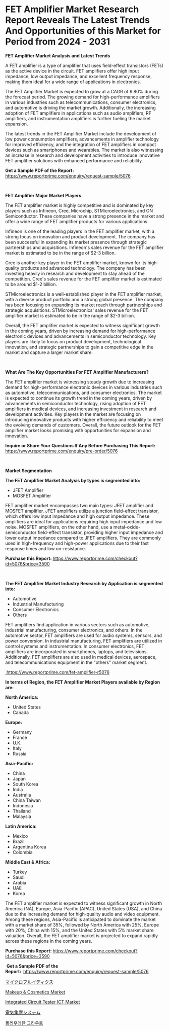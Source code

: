 <p><h1>FET Amplifier Market Research Report Reveals The Latest Trends And Opportunities of this Market for Period from 2024 - 2031</h1></p><p><strong>FET Amplifier Market Analysis and Latest Trends</strong></p>
<p><p>A FET amplifier is a type of amplifier that uses field-effect transistors (FETs) as the active device in the circuit. FET amplifiers offer high input impedance, low output impedance, and excellent frequency response, making them ideal for a wide range of applications in electronics.</p><p>The FET Amplifier Market is expected to grow at a CAGR of 9.80% during the forecast period. The growing demand for high-performance amplifiers in various industries such as telecommunications, consumer electronics, and automotive is driving the market growth. Additionally, the increasing adoption of FET amplifiers in applications such as audio amplifiers, RF amplifiers, and instrumentation amplifiers is further fueling the market expansion.</p><p>The latest trends in the FET Amplifier Market include the development of low power consumption amplifiers, advancements in amplifier technology for improved efficiency, and the integration of FET amplifiers in compact devices such as smartphones and wearables. The market is also witnessing an increase in research and development activities to introduce innovative FET amplifier solutions with enhanced performance and reliability.</p></p>
<p><strong>Get a Sample PDF of the Report:&nbsp;</strong> <a href="https://www.reportprime.com/enquiry/request-sample/5076">https://www.reportprime.com/enquiry/request-sample/5076</a></p>
<p>&nbsp;</p>
<p><strong>FET Amplifier Major Market Players</strong></p>
<p><p>The FET amplifier market is highly competitive and is dominated by key players such as Infineon, Cree, Microchip, STMicroelectronics, and ON Semiconductor. These companies have a strong presence in the market and offer a wide range of FET amplifier products for various applications.</p><p>Infineon is one of the leading players in the FET amplifier market, with a strong focus on innovation and product development. The company has been successful in expanding its market presence through strategic partnerships and acquisitions. Infineon's sales revenue for the FET amplifier market is estimated to be in the range of $2-3 billion.</p><p>Cree is another key player in the FET amplifier market, known for its high-quality products and advanced technology. The company has been investing heavily in research and development to stay ahead of the competition. Cree's sales revenue for the FET amplifier market is estimated to be around $1-2 billion.</p><p>STMicroelectronics is a well-established player in the FET amplifier market, with a diverse product portfolio and a strong global presence. The company has been focusing on expanding its market reach through partnerships and strategic acquisitions. STMicroelectronics' sales revenue for the FET amplifier market is estimated to be in the range of $2-3 billion.</p><p>Overall, the FET amplifier market is expected to witness significant growth in the coming years, driven by increasing demand for high-performance electronic devices and advancements in semiconductor technology. Key players are likely to focus on product development, technological innovation, and strategic partnerships to gain a competitive edge in the market and capture a larger market share.</p></p>
<p>&nbsp;</p>
<p><strong>What Are The Key Opportunities For FET Amplifier Manufacturers?</strong></p>
<p><p>The FET amplifier market is witnessing steady growth due to increasing demand for high-performance electronic devices in various industries such as automotive, telecommunications, and consumer electronics. The market is expected to continue its growth trend in the coming years, driven by advancements in semiconductor technology, rising adoption of FET amplifiers in medical devices, and increasing investment in research and development activities. Key players in the market are focusing on introducing innovative products with higher efficiency and reliability to meet the evolving demands of customers. Overall, the future outlook for the FET amplifier market looks promising with opportunities for expansion and innovation.</p></p>
<p><strong>Inquire or Share Your Questions If Any Before Purchasing This Report:</strong> <a href="https://www.reportprime.com/enquiry/pre-order/5076">https://www.reportprime.com/enquiry/pre-order/5076</a></p>
<p>&nbsp;</p>
<p><strong>Market Segmentation</strong></p>
<p><strong>The FET Amplifier Market Analysis by types is segmented into:</strong></p>
<p><ul><li>JFET Amplifier</li><li>MOSFET Amplifier</li></ul></p>
<p><p>FET amplifier market encompasses two main types: JFET amplifier and MOSFET amplifier. JFET amplifiers utilize a junction field-effect transistor, which offers low input impedance and high output impedance. These amplifiers are ideal for applications requiring high input impedance and low noise. MOSFET amplifiers, on the other hand, use a metal-oxide-semiconductor field-effect transistor, providing higher input impedance and lower output impedance compared to JFET amplifiers. They are commonly used in high-frequency and high-power applications due to their fast response times and low on-resistance.</p></p>
<p><strong>Purchase this Report:&nbsp;</strong><a href="https://www.reportprime.com/checkout?id=5076&price=3590">https://www.reportprime.com/checkout?id=5076&price=3590</a></p>
<p>&nbsp;</p>
<p><strong>The FET Amplifier Market Industry Research by Application is segmented into:</strong></p>
<p><ul><li>Automotive</li><li>Industrial Manufacturing</li><li>Consumer Electronics</li><li>Others</li></ul></p>
<p><p>FET amplifiers find application in various sectors such as automotive, industrial manufacturing, consumer electronics, and others. In the automotive sector, FET amplifiers are used for audio systems, sensors, and power conversion. In industrial manufacturing, FET amplifiers are utilized in control systems and instrumentation. In consumer electronics, FET amplifiers are incorporated in smartphones, laptops, and televisions. Additionally, FET amplifiers are also used in medical devices, aerospace, and telecommunications equipment in the "others" market segment.</p></p>
<p><a href="https://www.reportprime.com/fet-amplifier-r5076">&nbsp;https://www.reportprime.com/fet-amplifier-r5076</a></p>
<p><strong>In terms of Region, the FET Amplifier Market Players available by Region are:</strong></p>
<p>
    <p> <strong> North America: </strong>
        <ul>
            <li>United States</li>
            <li>Canada</li>
        </ul>
        </p> 
    <p> <strong> Europe: </strong>
        <ul>
            <li>Germany</li>
            <li>France</li>
            <li>U.K.</li>
            <li>Italy</li>
            <li>Russia</li>
        </ul>
        </p> 
    <p> <strong> Asia-Pacific: </strong>
        <ul>
            <li>China</li>
            <li>Japan</li>
            <li>South Korea</li>
            <li>India</li>
            <li>Australia</li>
            <li>China Taiwan</li>
            <li>Indonesia</li>
            <li>Thailand</li>
            <li>Malaysia</li>
        </ul>
        </p> 
    <p> <strong> Latin America: </strong>
        <ul>
            <li>Mexico</li>
            <li>Brazil</li>
            <li>Argentina Korea</li>
            <li>Colombia</li>
        </ul>
        </p> 
    <p> <strong> Middle East & Africa: </strong>
        <ul>
            <li>Turkey</li>
            <li>Saudi</li>
            <li>Arabia</li>
            <li>UAE</li>
            <li>Korea</li>
        </ul>
    </p>
    </p>
<p><p>The FET amplifier market is expected to witness significant growth in North America (NA), Europe, Asia-Pacific (APAC), United States (USA), and China due to the increasing demand for high-quality audio and video equipment. Among these regions, Asia-Pacific is anticipated to dominate the market with a market share of 35%, followed by North America with 25%, Europe with 20%, China with 15%, and the United States with 5% market share valuation. Overall, the FET amplifier market is projected to expand rapidly across these regions in the coming years.</p></p>
<p><strong>Purchase this Report: </strong><a href="https://www.reportprime.com/checkout?id=5076&price=3590">https://www.reportprime.com/checkout?id=5076&price=3590</a></p>
<p>&nbsp;<strong>Get a Sample PDF of the Report:&nbsp;&nbsp;</strong><a href="https://www.reportprime.com/enquiry/request-sample/5076">https://www.reportprime.com/enquiry/request-sample/5076</a></p>
<p><strong></strong></p>
<p><p><a href="https://github.com/zekaoe592392/Market-Research-Report-List-2/blob/main/435313678815.md">マイクロフルイディクス</a></p><p><a href="https://issuu.com/reportprime-2/docs/makeup-cosmetics-market-size-2030.pptx">Makeup & Cosmetics Market</a></p><p><a href="https://github.com/RickHolmes3/Market-Research-Report-List-4/blob/main/integrated-circuit-tester-ict-market.md">Integrated Circuit Tester ICT Market</a></p><p><a href="https://medium.com/@jasoniller59/%E9%9D%99%E9%9B%BB%E9%9B%86%E5%A1%B5%E3%82%B7%E3%82%B9%E3%83%86%E3%83%A0%E5%B8%82%E5%A0%B4-%E7%AB%B6%E4%BA%89%E5%88%86%E6%9E%90-%E5%B8%82%E5%A0%B4%E5%8B%95%E5%90%91-%E3%81%8A%E3%82%88%E3%81%B32031%E5%B9%B4%E3%81%BE%E3%81%A7%E3%81%AE%E4%BA%88%E6%B8%AC-d6db0eced63c">電気集塵システム</a></p><p><a href="https://github.com/Skyleitney456456/Market-Research-Report-List-1/blob/main/721737770427.md">폴리우레탄 그라우트</a></p></p>